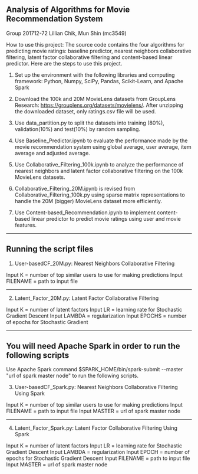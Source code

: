 Analysis of Algorithms for Movie Recommendation System
---------------------------
Group 201712-72
Lillian Chik, Mun Shin (mc3549)

How to use this project:
The source code contains the four algorithms for predicting movie ratings: baseline predictor, nearest neighbors collaborative filtering, latent factor collaborative filtering and content-based linear predictor. Here are the steps to use this project.

1.  Set up the environment with the following libraries and computing framework: 
Python, Numpy, SciPy, Pandas, Scikit-Learn, and Apache Spark

2.  Download the 100k and 20M MovieLens datasets from GroupLens Research:
https://grouplens.org/datasets/movielens/. After unzipping the downloaded dataset, only ratings.csv file will be used. 

3.  Use data_partition.py to split the datasets into training (80%), validation(10%) and test(10%) by random sampling. 

4.  Use Baseline_Predictor.ipynb to evaluate the performance made by the movie recommendation system using global average, user average, item average and adjusted average. 

5.  Use Collaborative_Filtering_100k.ipynb to analyze the performance of nearest neighbors and latent factor collaborative filtering on the 100k MovieLens datasets. 

6.  Collaborative_Filtering_20M.ipynb is revised from Collaborative_Filtering_100k.py using sparse matrix representations to handle the 20M (bigger) MovieLens dataset more efficiently. 

7.  Use Content-based_Recommendation.ipynb to implement content-based linear predictor to predict movie ratings using user and movie features. 

_____________________________________________________________________

## Running the script files

1) User-basedCF_20M.py: Nearest Neighbors Collaborative Filtering

Input K = number of top similar users to use for making predictions
Input FILENAME = path to input file

-----------------------------------------------------------------------

2) Latent_Factor_20M.py: Latent Factor Collaborative Filtering 

Input K = number of latent factors
Input LR = learning rate for Stochastic Gradient Descent
Input LAMBDA = regularization 
Input EPOCHS = number of epochs for Stochastic Gradient

------------------------------------------------------------------------

## You will need Apache Spark in order to run the following scripts

Use Apache Spark command $SPARK_HOME/bin/spark-submit --master "url of spark master node" to run the following scripts. 

3) User-basedCF_Spark.py: Nearest Neighbors Collaborative Filtering Using Spark

Input K = number of top similar users to use for making predictions
Input FILENAME = path to input file
Input MASTER = url of spark master node 

---------------------------------------------------------------------------
4) Latent_Factor_Spark.py: Latent Factor Collaborative Filtering Using Spark

Input K = number of latent factors
Input LR = learning rate for Stochastic Gradient Descent
Input LAMBDA = regularization
Input EPOCH = number of epochs for Stochastic Gradient Descent
Input FILENAME = path to input file
Input MASTER = url of spark master node

